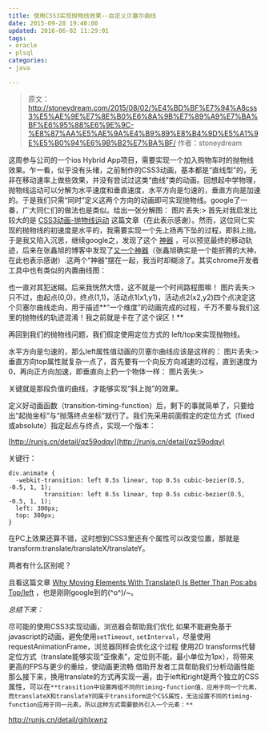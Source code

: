 ```yaml
---
title: 使用CSS3实现抛物线效果--自定义贝塞尔曲线
date: 2015-09-28 19:40:00
updated: 2016-06-02 11:29:01
tags: 
- oracle
- plsql
categories: 
- java

---
```

> 原文：http://stoneydream.com/2015/08/02/%E4%BD%BF%E7%94%A8css3%E5%AE%9E%E7%8E%B0%E6%8A%9B%E7%89%A9%E7%BA%BF%E6%95%88%E6%9E%9C-%E8%87%AA%E5%AE%9A%E4%B9%89%E8%B4%9D%E5%A1%9E%E5%B0%94%E6%9B%B2%E7%BA%BF/
> 作者：stoneydream 

这周参与公司的一个ios Hybrid App项目，需要实现一个加入购物车时的抛物线效果。乍一看，似乎没有头绪，之前制作的CSS3动画，基本都是“直线型”的，无非在移动速率上做些效果，并没有尝试过这类“曲线”类的动画。回想起中学物理，抛物线运动可以分解为水平速度和垂直速度，水平方向是匀速的，垂直方向是加速的。于是我们只需“同时”定义这两个方向的动画即可实现抛物线。google了一番，广大同仁们的做法也是类似。给出一张分解图：
图片丢失:>
首先对我启发比较大的是 [CSS3动画-抛物线运动](http://blog.csdn.net/boycycyzero/article/details/44088707) 这篇文章（在此表示感谢）。然而，这位同仁实现的抛物线的初速度是水平的，我需要实现一个先上扬再下坠的过程，即斜上抛。于是我又陷入沉思，继续google之，发现了这个 [神器](http://jeremyckahn.github.io/stylie/) ，可以预览最终的移动轨迹，后来在张鑫旭的博客中发现了[又一个神器](http://cubic-bezier.com/)（张鑫旭确实是一个能折腾的大神，在此也表示感谢）.这两个“神器”摆在一起，我当时却糊涂了。其实chrome开发者工具中也有类似的内置曲线图：

<!--more-->

也一直对其犯迷糊。后来我恍然大悟，这不就是一个时间路程图嘛！
图片丢失:>
只不过，由起点(0,0)，终点(1,1)，活动点1(x1,y1)，活动点2(x2,y2)四个点决定这个贝塞尔曲线走向，用于描述**“一个维度”的动画完成的过程，千万不要与我们这里的抛物线的轨迹混淆！我之前就是卡在了这个误区！**

再回到我们的抛物线问题，我们假定使用定位方式的 left/top来实现抛物线。

水平方向是匀速的，那么left属性值动画的贝塞尔曲线应该是这样的：
图片丢失:>
垂直方向top属性就复杂一点了，首先要有一个向反方向减速的过程，直到速度为0，再向正方向加速，即垂直向上扔一个物体一样：
图片丢失:>

关键就是那段负值的曲线，才能够实现“斜上抛”的效果。

定义好动画函数（transition-timing-function）后，剩下的事就简单了，只要给出“起抛坐标”与“抛落终点坐标”就行了。我们先采用前面假定的定位方式（fixed或absolute）指定起点与终点，实现一个版本：

[http://runjs.cn/detail/qz59odqv](http://runjs.cn/detail/qz59odqv)

关键行：

    div.animate {
      -webkit-transition: left 0.5s linear, top 0.5s cubic-bezier(0.5, -0.5, 1, 1);
              transition: left 0.5s linear, top 0.5s cubic-bezier(0.5, -0.5, 1, 1);
      left: 300px;
      top: 300px;
    }

在PC上效果还算不错，这时想到CSS3里还有个属性可以改变位置，那就是transform:translate/translateX/translateY。

两者有什么区别呢？

且看这篇文章 [Why Moving Elements With Translate() Is Better Than Pos:abs Top/left](http://www.paulirish.com/2012/why-moving-elements-with-translate-is-better-than-posabs-topleft/) ，也是刚刚google到的\(^o^)/~。

*总结下来：*

尽可能的使用CSS3实现动画，浏览器会帮助我们优化
如果不能避免基于javascript的动画，避免使用`setTimeout`, `setInterval`，尽量使用requestAnimationFrame，浏览器同样会优化这个过程
使用2D transforms代替定位方式（translate能够实现“亚像素”，定位则不能，最小单位为1px），将带来更高的FPS与更少的重绘，使动画更流畅
借助开发者工具帮助我们分析动画性能
那么接下来，换用translate的方式再实现一遍，由于left和right是两个独立的CSS属性，可以在`**transition中设置两组不同的timing-function值，应用于同一个元素，而translateX和translateY同属于transiform这个CSS属性，无法设置不同的timing-function应用于同一元素，所以这种方式需要额外引入一个元素：**`

http://runjs.cn/detail/gjhlxwnz
